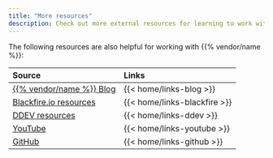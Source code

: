 ```yaml
---
title: "More resources"
description: Check out more external resources for learning to work with {{% vendor/name %}}.
---
```


The following resources are also helpful for working with {{% vendor/name %}}:

| Source            | Links |
| :---------------- | :------ |
| [{{% vendor/name %}} Blog](https://upsun.com/blog)       |   {{< home/links-blog >}}   |
| [Blackfire.io resources](https://upsun.com/blog)       |   {{< home/links-blackfire >}}   |
| [DDEV resources](https://upsun.com/blog)       |   {{< home/links-ddev >}}   |
| [YouTube](https://www.youtube.com/@upsundotcom)          |   {{< home/links-youtube >}}    |
| [GitHub](https://github.com/upsun)    |  {{< home/links-github >}} |

